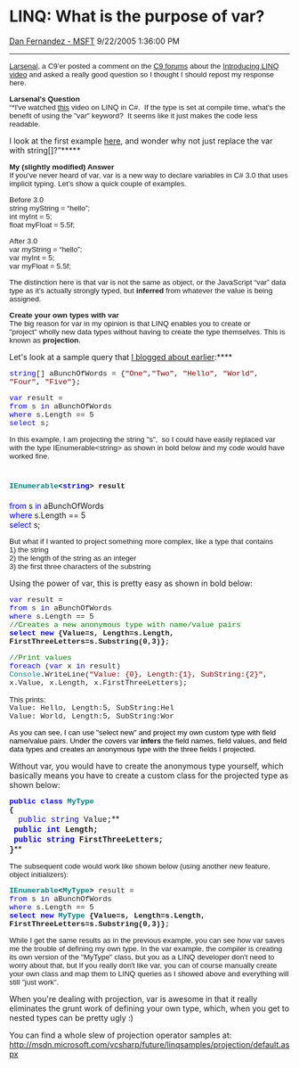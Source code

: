 <div id="page">

# LINQ: What is the purpose of var?

[Dan Fernandez -
MSFT](https://social.msdn.microsoft.com/profile/Dan%20Fernandez%20-%20MSFT)
9/22/2005 1:36:00
PM

-----

<div id="content">

<span style="FONT-SIZE: 10pt; FONT-FAMILY: Arial">[Larsenal](https://channel9.msdn.com/Niners/Larsenal),
a C9’er posted a comment on the [C9
forums](https://channel9.msdn.com/ShowPost.aspx?PostID=115804) about the
[Introducing LINQ
video](https://channel9.msdn.com/Showpost.aspx?postid=114680) and asked
a really good question so I thought I should repost my response here.
</span>

**<span style="FONT-SIZE: 10pt; FONT-FAMILY: Arial">Larsenal's
Question  
</span>**<span style="FONT-SIZE: 10pt; FONT-FAMILY: Arial">“*I've
watched
[this](http://download.microsoft.com/download/4/7/0/4703eba2-78c4-4b09-8912-69f6c38d3a56/LanguageEnhancements.wmv)
video on LINQ in C\#.  If the type is set at compile time, what's the
benefit of using the "var" keyword?  It seems like it just makes the
code less readable.  
  
I look at the first example
[here](http://blogs.msdn.com/danielfe/archive/2005/09/13/464904.aspx),
and wonder why not just replace the
<span style="mso-bidi-font-style: italic">var</span> with
<span style="mso-bidi-font-style: italic">string\[\]?”</span>*****</span>

**<span style="FONT-SIZE: 10pt; FONT-FAMILY: Arial">My (slightly
modified) Answer  
</span>**<span style="FONT-SIZE: 10pt; FONT-FAMILY: Arial">If you’ve
never heard of var, var is a new way to declare variables in C\# 3.0
that uses implicit typing. Let’s show a quick couple of examples.</span>

<span style="FONT-SIZE: 10pt; FONT-FAMILY: Arial">Before 3.0  
string myString = “hello”;  
int myInt = 5;  
float myFloat = 5.5f;</span>

<span style="FONT-SIZE: 10pt; FONT-FAMILY: Arial">After 3.0  
var myString = “hello”;  
var myInt = 5;  
var myFloat = 5.5f;</span>

<span style="FONT-SIZE: 10pt; FONT-FAMILY: Arial">The distinction here
is that var is not the same as object, or the JavaScript “var” data type
as it’s actually strongly typed, but **inferred** from whatever the
value is being assigned.</span>

**<span style="FONT-SIZE: 10pt; FONT-FAMILY: Arial">Create your own
types with var  
</span>**<span style="FONT-SIZE: 10pt; FONT-FAMILY: Arial">The big
reason for var in my opinion is that LINQ enables you to create or
"project" wholly new data types without having to create the type
themselves. This is known as
**<span style="FONT-FAMILY: Arial">projection</span>**.  
  
Let's look at a sample query that [I blogged about
earlier](http://blogs.msdn.com/danielfe/archive/2005/09/13/464904.aspx):****</span>

<span style="FONT-SIZE: 10pt; COLOR: blue; FONT-FAMILY: &#39;Courier New&#39;; mso-no-proof: yes">string</span><span style="FONT-SIZE: 10pt; FONT-FAMILY: &#39;Courier New&#39;; mso-no-proof: yes">\[\]
aBunchOfWords =
{<span style="COLOR: maroon">"One"</span>,<span style="COLOR: maroon">"Two"</span>,
<span style="COLOR: maroon">"Hello"</span>,
<span style="COLOR: maroon">"World"</span>,
<span style="COLOR: maroon">"Four"</span>,
<span style="COLOR: maroon">"Five"</span>};</span><span style="FONT-SIZE: 10pt; COLOR: blue; FONT-FAMILY: &#39;Courier New&#39;"></span>

<span style="FONT-SIZE: 10pt; COLOR: blue; FONT-FAMILY: &#39;Courier New&#39;">var</span><span style="FONT-SIZE: 10pt; FONT-FAMILY: &#39;Courier New&#39;">
result =  
<span style="COLOR: blue">from</span> s
<span style="COLOR: blue">in</span> aBunchOfWords  
<span style="COLOR: blue">where</span> s.Length == 5  
<span style="COLOR: blue">select</span> s;  
  
</span><span style="FONT-SIZE: 10pt; FONT-FAMILY: Arial">In this
example, I am projecting the string "s",  so I could have easily
replaced var with the type IEnumerable\<string\> as shown in bold below
and my code would have worked
fine.</span><span style="FONT-SIZE: 10pt; FONT-FAMILY: &#39;Courier New&#39;"></span>

**<span style="FONT-SIZE: 10pt; COLOR: teal; FONT-FAMILY: &#39;Courier New&#39;">IEnumerable</span><span style="FONT-SIZE: 10pt; FONT-FAMILY: &#39;Courier New&#39;">\<<span style="COLOR: blue">string</span>\>
</span>**<span style="FONT-SIZE: 10pt; FONT-FAMILY: &#39;Courier New&#39;">result
=  
<span style="COLOR: blue">from</span> s
<span style="COLOR: blue">in</span> aBunchOfWords  
<span style="COLOR: blue">where</span> s.Length == 5  
<span style="COLOR: blue">select</span> s;  
  
</span><span style="FONT-SIZE: 10pt; FONT-FAMILY: Arial">But what if I
wanted to project something more complex, like a type that contains   
1\) the string  
2\) the length of the string as an integer  
3\) the first three characters of the substring  
  
Using the power of var, this is pretty easy as shown in bold
below:</span><span style="FONT-SIZE: 10pt; FONT-FAMILY: &#39;Courier New&#39;"></span>

<span style="FONT-SIZE: 10pt; COLOR: blue; FONT-FAMILY: &#39;Courier New&#39;">var</span><span style="FONT-SIZE: 10pt; FONT-FAMILY: &#39;Courier New&#39;">
result =  
<span style="COLOR: blue">from</span> s
<span style="COLOR: blue">in</span> aBunchOfWords  
<span style="COLOR: blue">where</span> s.Length == 5  
<span style="COLOR: green">//Creates a new anonymous type with
name/value
pairs</span><span style="COLOR: blue">  
**<span style="FONT-FAMILY: &#39;Courier New&#39;">select</span>**</span>**<span style="FONT-FAMILY: &#39;Courier New&#39;">
<span style="COLOR: blue">new</span> {Value=s, Length=s.Length,
FirstThreeLetters=s.Substring(0,3)}</span>**;</span>

<span style="FONT-SIZE: 10pt; COLOR: green; FONT-FAMILY: &#39;Courier New&#39;">//Print
values </span><span style="FONT-SIZE: 10pt; COLOR: blue; FONT-FAMILY: &#39;Courier New&#39;">  
foreach</span><span style="FONT-SIZE: 10pt; FONT-FAMILY: &#39;Courier New&#39;">
(<span style="COLOR: blue">var</span> x
<span style="COLOR: blue">in</span>
result)  
<span style="COLOR: teal">Console</span>.WriteLine(<span style="COLOR: maroon">"Value:
{0}, Length:{1}, SubString:{2}"</span>,  
x.Value, x.Length, x.FirstThreeLetters);  
</span><span style="FONT-SIZE: 10pt; FONT-FAMILY: Arial">  
This
prints:  
</span><span style="FONT-SIZE: 10pt; FONT-FAMILY: &#39;Courier New&#39;">Value:
Hello, Length:5, SubString:Hel  
Value: World, Length:5,
SubString:Wor  
  
</span><span style="FONT-SIZE: 10pt; COLOR: black; FONT-FAMILY: Arial">As
you can see, I can use "select new" and project my own custom type with
field name/value pairs. Under the covers var **infers** the field names,
field values, and field data types and creates an anonymous type
with the three fields I projected.  
  
Without var, you would have to create the anonymous type yourself, which
basically means you have to create a custom class for the projected
type as shown
below:</span><span style="FONT-SIZE: 10pt; COLOR: blue; FONT-FAMILY: &#39;Courier New&#39;"></span>

**<span style="FONT-SIZE: 10pt; COLOR: blue; FONT-FAMILY: &#39;Courier New&#39;">public</span><span style="FONT-SIZE: 10pt; FONT-FAMILY: &#39;Courier New&#39;">
<span style="COLOR: blue">class</span>
<span style="COLOR: teal">MyType</span></span><span style="FONT-SIZE: 10pt; COLOR: teal; FONT-FAMILY: &#39;Courier New&#39;">  
</span><span style="FONT-SIZE: 10pt; FONT-FAMILY: &#39;Courier New&#39;">{</span><span style="FONT-SIZE: 10pt; FONT-FAMILY: &#39;Courier New&#39;">  
<span style="mso-spacerun: yes"> 
</span>**<span style="COLOR: blue; FONT-FAMILY: &#39;Courier New&#39;">public</span><span style="FONT-FAMILY: &#39;Courier New&#39;">
<span style="COLOR: blue">string</span> Value;</span>**  
<span style="mso-spacerun: yes"> 
</span>**<span style="COLOR: blue; FONT-FAMILY: &#39;Courier New&#39;">public</span><span style="FONT-FAMILY: &#39;Courier New&#39;">
<span style="COLOR: blue">int</span> Length;</span>**  
<span style="mso-spacerun: yes"> 
</span>**<span style="COLOR: blue; FONT-FAMILY: &#39;Courier New&#39;">public</span><span style="FONT-FAMILY: &#39;Courier New&#39;">
<span style="COLOR: blue">string</span>
FirstThreeLetters;</span>**  
**<span style="FONT-FAMILY: &#39;Courier New&#39;">}</span>**</span>**

**<span style="FONT-WEIGHT: normal; FONT-SIZE: 10pt; FONT-FAMILY: Arial; mso-bidi-font-weight: bold">The
subsequent code would work like shown below (using another new feature,
object
initializers):</span><span style="FONT-SIZE: 10pt; FONT-FAMILY: Arial"></span>**

**<span style="FONT-SIZE: 10pt; COLOR: teal; FONT-FAMILY: &#39;Courier New&#39;">IEnumerable</span><span style="FONT-SIZE: 10pt; FONT-FAMILY: &#39;Courier New&#39;">\<<span style="COLOR: teal">MyType</span>\></span>**<span style="FONT-SIZE: 10pt; FONT-FAMILY: &#39;Courier New&#39;">
result =  
<span style="COLOR: blue">from</span> s
<span style="COLOR: blue">in</span> aBunchOfWords  
<span style="COLOR: blue">where</span> s.Length ==
5  
**<span style="COLOR: blue; FONT-FAMILY: &#39;Courier New&#39;">select</span><span style="FONT-FAMILY: &#39;Courier New&#39;">
<span style="COLOR: blue">new</span>
<span style="COLOR: teal">MyType</span> {Value=s, Length=s.Length,
FirstThreeLetters=s.Substring(0,3)}</span>**;  
  
</span><span style="FONT-SIZE: 10pt; FONT-FAMILY: Arial">While I get the
same results as in the previous example, you can see how var saves me
the trouble of defining my own type. In the var example, the compiler is
creating its own version of the "MyType" class, but you as a LINQ
developer don't need to worry about that, but If you really don't like
var, you can of course manually create your own class and map them to
LINQ queries as I showed above and everything will still "just work".  
  
When you're dealing with projection, var is awesome in that it really
eliminates the grunt work of defining your own type, which, when you get
to nested types can be pretty ugly :)  
  
You can find a whole slew of projection operator samples at:
<http://msdn.microsoft.com/vcsharp/future/linqsamples/projection/default.aspx>  
  
</span><span style="FONT-SIZE: 10pt; FONT-FAMILY: &#39;Courier New&#39;"></span>

 

</div>

</div>
